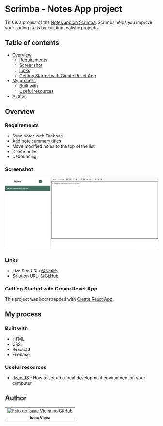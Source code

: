 # Scrimba - Notes App project

This is a project of the [Notes app on Scrimba](https://scrimba.com/learn/frontend). Scrimba helps you improve your coding skills by building realistic projects.

## Table of contents

- [Overview](#overview)
  - [Requirements](#requirements)
  - [Screenshot](#screenshot)
  - [Links](#links)
  - [Getting Started with Create React App](#getting-started-with-create-react-app)
- [My process](#my-process)
  - [Built with](#built-with)  
  - [Useful resources](#useful-resources)
- [Author](#author)

## Overview

### Requirements

- Sync notes with Firebase
- Add note summary titles
- Move modified notes to the top of the list
- Delete notes
- Debouncing


### Screenshot

![screenshot](/public/screenshoot.png)

### Links

- Live Site URL: [@Netlify](https://notesappy.netlify.app/)
- Solution URL: [@GitHub](https://github.com/Isaacvf-dev/Notes-app)

### Getting Started with Create React App

This project was bootstrapped with [Create React App](https://github.com/facebook/create-react-app).

## My process

### Built with

- HTML
- CSS 
- React.JS
- Firebase




### Useful resources

- [ReactJS](https://reactjs.org/tutorial/tutorial.html) - How to set up a local development environment on your computer


## Author

<table>
  <tr>    
    <td align="center">
      <a href="https://github.com/Isaacvf-dev">
        <img src="https://avatars.githubusercontent.com/u/123469000?v=4" width="100px;" alt="Foto do Isaac Vieira no GitHub"/><br>
        <sub>
          <b>Isaac Vieira</b>
        </sub>
      </a>
    </td>
  </tr>
</table>
